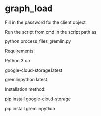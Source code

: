# graph_load

Fill in the password for the client object

Run the script from cmd in the script path as 

python process_files_gremlin.py


Requirements:

Python 3.x.x

google-cloud-storage latest

gremlinpython latest


Installation method:

pip install google-cloud-storage

pip install gremlinpython
